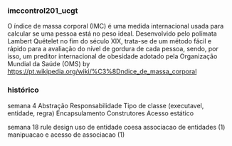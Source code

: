 ### imccontrol201_ucgt
O índice de massa corporal (IMC) é uma medida internacional usada para calcular se uma pessoa está no peso ideal. Desenvolvido pelo polímata Lambert Quételet no fim do século XIX, trata-se de um método fácil e rápido para a avaliação do nível de gordura de cada pessoa, sendo, por isso, um preditor internacional de obesidade adotado pela Organização Mundial da Saúde (OMS)
by https://pt.wikipedia.org/wiki/%C3%8Dndice_de_massa_corporal

### histórico
semana 4
Abstração
Responsabilidade
Tipo de classe (executavel, entidade, regra)
Encapsulamento
Construtores
Acesso estático

semana 18
rule design
uso de entidade coesa
associacao de entidades (1)
manipuacao e acesso de associacao (1)